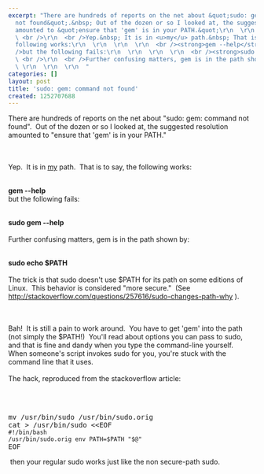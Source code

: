 ```yaml
---
excerpt: "There are hundreds of reports on the net about &quot;sudo: gem: command
  not found&quot;.&nbsp; Out of the dozen or so I looked at, the suggested resolution
  amounted to &quot;ensure that 'gem' is in your PATH.&quot;\r\n  \r\n  \r\n  \r\n
  \ <br />\r\n  <br />Yep.&nbsp; It is in <u>my</u> path.&nbsp; That is to say, the
  following works:\r\n  ­\r\n  \r\n  \r\n  <br /><strong>gem --help</strong>\r\n  <br
  />but the following fails:\r\n  \r\n  \r\n  \r\n  <br /><strong>sudo gem --help</strong>\r\n
  \ <br />\r\n  <br />Further confusing matters, gem is in the path shown by:\r\n
  \ \r\n  \r\n  \r\n  "
categories: []
layout: post
title: 'sudo: gem: command not found'
created: 1252707688
---
```

There are hundreds of reports on the net about &quot;sudo: gem: command not found&quot;.&nbsp; Out of the dozen or so I looked at, the suggested resolution amounted to &quot;ensure that 'gem' is in your PATH.&quot;
  
  
  
  <br />
  <br />Yep.&nbsp; It is in <u>my</u> path.&nbsp; That is to say, the following works:
  ­
  
  
  <br /><strong>gem --help</strong>
  <br />but the following fails:
  
  
  
  <br /><strong>sudo gem --help</strong>
  <br />
  <br />Further confusing matters, gem is in the path shown by:
  
  
  
  <br /><strong>sudo echo $PATH</strong>
  <br />
  <br />The trick is that sudo doesn't use $PATH for its path on some editions of Linux.&nbsp; This behavior is considered &quot;more secure.&quot;&nbsp; (See <a title="http://stackoverflow.com/questions/257616/sudo-changes-path-why" href="http://stackoverflow.com/questions/257616/sudo-changes-path-why">http://stackoverflow.com/questions/257616/sudo-changes-path-why</a> ).
  
  
  
  <br />
  <br />Bah!&nbsp; It is still a pain to work around.&nbsp; You have to get 'gem' into the path (not simply the $PATH!)&nbsp; You'll read about options you can pass to sudo, and that is fine and dandy when you type the command-line yourself.&nbsp; When someone's script invokes sudo for you, you're stuck with the command line that it uses.
  
  
  
  <br />
  <br />The hack, reproduced from the stackoverflow article:
  
  
  
  <br />­<code></code>
  <br />
  <pre>mv /usr/bin/sudo /usr/bin/sudo.orig
cat &gt; /usr/bin/sudo &lt;&lt;EOF
<code><span class="com">#!/bin/bash</span><span class="pln">
</span><span class="str">/usr/</span><span class="pln">bin</span><span class="pun">/</span><span class="pln">sudo</span><span class="pun">.</span><span class="pln">orig env PATH</span><span class="pun">=</span><span class="pln">$PATH </span><span class="str">"$@"</span><span class="pln"></span></code>
EOF
</pre>
­
then your regular sudo works just like the non secure-path sudo.
